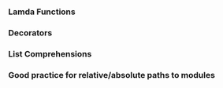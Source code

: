 ### Lamda Functions

### Decorators

### List Comprehensions

### Good practice for relative/absolute paths to modules

